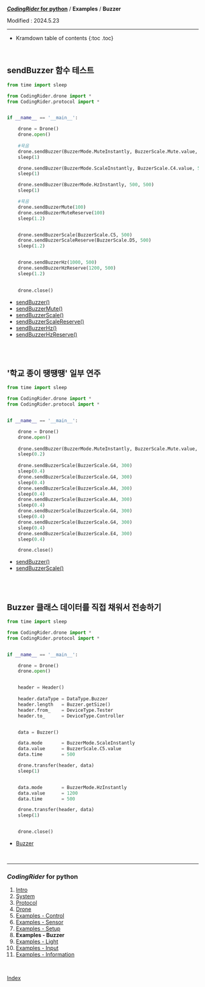 **[*CodingRider* for python](index.md)** / **Examples** / **Buzzer**

Modified : 2024.5.23

---

* Kramdown table of contents
{:toc .toc}

<br>


<a name="Buzzer"></a>
## sendBuzzer 함수 테스트

```py
from time import sleep

from CodingRider.drone import *
from CodingRider.protocol import *


if __name__ == '__main__':

    drone = Drone()
    drone.open()
    
    #묵음
    drone.sendBuzzer(BuzzerMode.MuteInstantly, BuzzerScale.Mute.value, 500)
    sleep(1)

    drone.sendBuzzer(BuzzerMode.ScaleInstantly, BuzzerScale.C4.value, 500)
    sleep(1)

    drone.sendBuzzer(BuzzerMode.HzInstantly, 500, 500)
    sleep(1)

    #묵음
    drone.sendBuzzerMute(100)
    drone.sendBuzzerMuteReserve(100)
    sleep(1.2)


    drone.sendBuzzerScale(BuzzerScale.C5, 500)
    drone.sendBuzzerScaleReserve(BuzzerScale.D5, 500)
    sleep(1.2)


    drone.sendBuzzerHz(1000, 500)
    drone.sendBuzzerHzReserve(1200, 500)
    sleep(1.2)
    

    drone.close()
```

- [sendBuzzer()](04_drone.md#sendBuzzer)
- [sendBuzzerMute()](04_drone.md#sendBuzzerMute)
- [sendBuzzerScale()](04_drone.md#sendBuzzerScale)
- [sendBuzzerScaleReserve()](04_drone.md#sendBuzzerScaleReserve)
- [sendBuzzerHz()](04_drone.md#sendBuzzerHz)
- [sendBuzzerHzReserve()](04_drone.md#sendBuzzerHzReserve)


<br>
<br>


<a name="BuzzerScale"></a>
## '학교 종이 땡땡땡' 일부 연주

```py
from time import sleep

from CodingRider.drone import *
from CodingRider.protocol import *


if __name__ == '__main__':

    drone = Drone()
    drone.open()
    
    drone.sendBuzzer(BuzzerMode.MuteInstantly, BuzzerScale.Mute.value, 100)
    sleep(0.2)
    
    drone.sendBuzzerScale(BuzzerScale.G4, 300)     
    sleep(0.4)
    drone.sendBuzzerScale(BuzzerScale.G4, 300)     
    sleep(0.4)
    drone.sendBuzzerScale(BuzzerScale.A4, 300)     
    sleep(0.4)
    drone.sendBuzzerScale(BuzzerScale.A4, 300)     
    sleep(0.4)
    drone.sendBuzzerScale(BuzzerScale.G4, 300)     
    sleep(0.4)
    drone.sendBuzzerScale(BuzzerScale.G4, 300)     
    sleep(0.4)
    drone.sendBuzzerScale(BuzzerScale.E4, 300)     
    sleep(0.4)

    drone.close()
```

- [sendBuzzer()](04_drone.md#sendBuzzer)
- [sendBuzzerScale()](04_drone.md#sendBuzzerScale)


<br>
<br>


<a name="Class_Buzzer"></a>
## Buzzer 클래스 데이터를 직접 채워서 전송하기

```py
from time import sleep

from CodingRider.drone import *
from CodingRider.protocol import *


if __name__ == '__main__':

    drone = Drone()
    drone.open()


    header = Header()
    
    header.dataType = DataType.Buzzer
    header.length   = Buzzer.getSize()
    header.from_    = DeviceType.Tester
    header.to_      = DeviceType.Controller


    data = Buzzer()

    data.mode       = BuzzerMode.ScaleInstantly
    data.value      = BuzzerScale.C5.value
    data.time       = 500

    drone.transfer(header, data)
    sleep(1)


    data.mode       = BuzzerMode.HzInstantly
    data.value      = 1200
    data.time       = 500

    drone.transfer(header, data)
    sleep(1)


    drone.close()
```

- [Buzzer](03_protocol.md#Buzzer)


<br>


---

<h3><i>CodingRider</i> for python</H3>

 1. [Intro](01_intro.md)
 2. [System](02_system.md)
 3. [Protocol](03_protocol.md)
 4. [Drone](04_drone.md)
 5. [Examples - Control](examples_01_control.md)
 6. [Examples - Sensor](examples_02_sensor.md)
 7. [Examples - Setup](examples_03_setup.md)
 8. **Examples - Buzzer**
 9. [Examples - Light](examples_05_light.md)
10. [Examples - Input](examples_06_input.md)
11. [Examples - Information](examples_07_information.md)
<br>

[Index](index.md)
